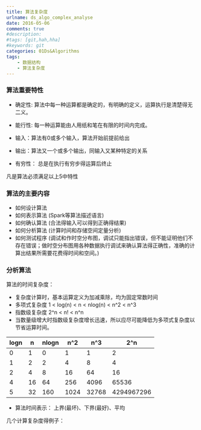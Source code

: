 ```yaml
---
title: 算法复杂度
urlname: ds_algo_complex_analyse
date: 2016-05-06
comments: true
#description: 
#tags: [git,hah,hha]
#keywords: git
categories: 01Ds&Algorithms
tags:
    - 数据结构
    - 算法复杂度
---
```


### 算法重要特性

- 确定性: 算法中每一种运算都是确定的，有明确的定义，运算执行是清楚得无二义。

- 能行性: 每一种运算能由人用纸和笔在有限的时间内完成。

- 输入：算法有0或多个输入，算法开始前提前给出

- 输出：算法又一个或多个输出，同输入又某种特定的关系

- 有穷性： 总是在执行有穷步得运算后终止

凡是算法必须满足以上5中特性


### 算法的主要内容

- 如何设计算法
- 如何表示算法 (Spark等算法描述语言)
- 如何确认算法 (合法得输入可以得到正确得结果)
- 如何分析算法 (计算时间和存储空间定量分析)
- 如何测试程序 (调试和作时空分布图，调试只能指出错误，但不能证明他们不存在错误；做时空分布图用各种数据执行调试来确认算法得正确性，准确的计算出结果所需要花费得时间和空间。)

### 分析算法

算法的时间复杂度：
- 复杂度计算时，基本运算定义为加减乘除，均为固定常数时间
- 多项式复杂度 1 < log(n) < n < nlog(n) < n^2 < n^3
- 指数级复杂度 2^n < n! < n^n
- 当数量级增大时指数级复杂度增长迅速，所以应尽可能降低为多项式复杂度以节省运算时间。        

logn | n   | nlogn | n^2 | n^3   | 2^n
---  | --- | ---   | --- | --- | ---
0    | 1   | 0     | 1   | 1   | 2
1    | 2   | 2     | 4   | 8   | 4
2    | 4   | 8     | 16  | 64   | 16
4    | 16  | 64    | 256 | 4096 |65536
5    | 32  | 160   |1024 |32768 |4294967296

- 算法时间表示：
上界(最坏)、下界(最好)、平均


几个计算复杂度得例子：
